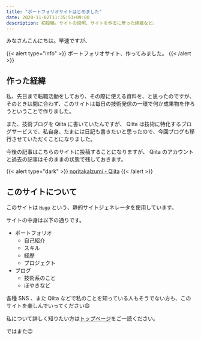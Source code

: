 ```yaml
---
title: "ポートフォリオサイトはじめました"
date: 2020-11-02T11:35:53+09:00
description: 初投稿。サイトの説明、サイトを作るに至った経緯など。
---
```


みなさんこんにちは。早速ですが、

{{< alert type="info" >}} ポートフォリオサイト、作ってみました。 {{< /alert >}}

## 作った経緯

私、先日まで転職活動をしており、その際に使える資料を、と思ったのですが、そのときは間に合わず、このサイトは毎日の技術発信の一環で何か成果物を作ろうということで作りました。

また、技術ブログを Qiita に書いていたんですが、 Qiita は技術に特化するブログサービスで、私自身、たまには日記も書きたいと思ったので、今回ブログも移行させていただくことになりました。

今後の記事はこちらのサイトに投稿することになりますが、 Qiita のアカウントと過去の記事はそのままの状態で残しておきます。

{{< alert type="dark" >}}
[noritakaIzumi - Qiita](https://qiita.com/noritakaIzumi)
{{< /alert >}}

## このサイトについて

このサイトは [`Hugo`](https://gohugo.io/) という、静的サイトジェネレータを使用しています。

サイトの中身は以下の通りです。

- ポートフォリオ
    - 自己紹介
    - スキル
    - 経歴
    - プロジェクト
- ブログ
    - 技術系のこと
    - ぼやきなど

各種 SNS 、また Qiita などで私のことを知っている人もそうでない方も、このサイトを楽しんでいってください:smile:

私について詳しく知りたい方は[トップページ](/)<!-- @IGNORE PREVIOUS: link -->をご一読ください。

ではまた:wink:
